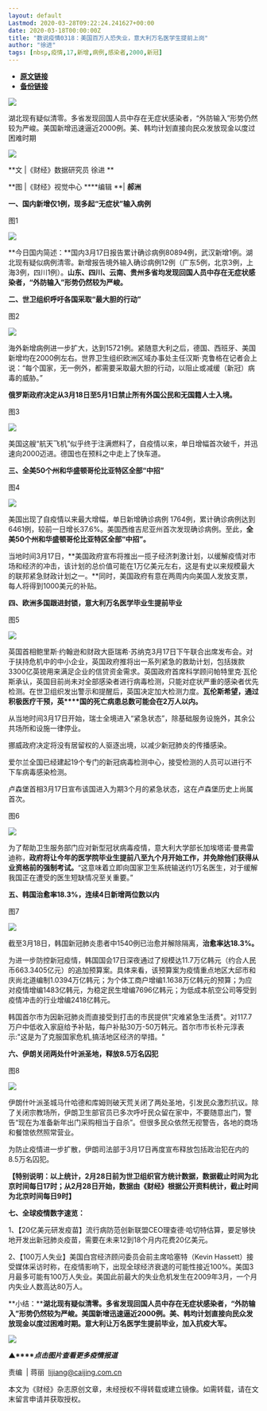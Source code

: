 ```yaml
---
layout: default
Lastmod: 2020-03-28T09:22:24.241627+00:00
date: 2020-03-18T00:00:00Z
title: "数说疫情0318：美国百万人恐失业，意大利万名医学生提前上岗"
author: "徐进"
tags: [nbsp,疫情,17,新增,病例,感染者,2000,新冠]
---
```


* [**原文链接**](https://mp.weixin.qq.com/s/9VpbcUFmRKL53Kh3REl4UA)
* [**备份链接**](http://archive.today/DHnGA)


![](/images/post/77e6cfb5c7ef66e00d9bd04f74961594.jpg)

湖北现有疑似清零。多省发现回国人员中存在无症状感染者，“外防输入”形势仍然较为严峻。美国新增迅速逼近2000例。美、韩均计划直接向民众发放现金以度过困难时期

![](/images/post/f349edf4f70d38a168c2b09e1de6c05d.jpg)

  

**文 |《财经》数据研究员 徐进 **

**图 |《财经》视觉中心 ****编辑 **| **郝洲**

**一、国内新增仅1例，现多起“无症状”输入病例**

图1  

![](/images/post/973b4ec03899cbf88df7cb25f2b4b014.jpg)

**今日国内简述：**国内3月17日报告累计确诊病例80894例，武汉新增1例。湖北现有疑似病例清零。新增报告境外输入确诊病例12例（广东5例，北京3例，上海3例，四川1例）。**山东、四川、云南、贵州多省均发现回国人员中存在无症状感染者，“外防输入”形势仍然较为严峻。**

**二、世卫组织呼吁各国采取“最大胆的行动”**

图2

![](/images/post/918091c838e8f5cbec68c8143dd9fe81.jpg)

海外新增病例进一步扩大，达到15721例。紧随意大利之后，德国、西班牙、美国新增均在2000例左右。世界卫生组织欧洲区域办事处主任汉斯·克鲁格在记者会上说：“每个国家，无一例外，都需要采取最大胆的行动，以阻止或减缓（新冠）病毒的威胁。”

**俄罗斯政府决定从3月18日至5月1日禁止所有外国公民和无国籍人士入境。**

图3

![](/images/post/8a16121e767392c4d91ebc212f18aa1b.jpg)

美国这艘“航天飞机”似乎终于注满燃料了，自疫情以来，单日增幅首次破千，并迅速向2000迈进。德国也在预料之中走上了快车道。

**三、全美50个州和华盛顿哥伦比亚特区全部“中招”**

图4

![](/images/post/a6e183c586c45d6c56bf7301c3bb852c.jpg)

美国出现了自疫情以来最大增幅，单日新增确诊病例 1764例，累计确诊病例达到6461例，较前一日增长37.6%。美国西维吉尼亚州首次发现确诊病例。至此，**全美50个州和华盛顿哥伦比亚特区全部“中招”。**

当地时间3月17日，**美国政府宣布将推出一揽子经济刺激计划，以缓解疫情对市场和经济的冲击，该计划的总价值可能在1万亿美元左右，这是有史以来规模最大的联邦紧急财政计划之一。**同时，美国政府有意在两周内向美国人发放支票，每人将得到1000美元的补贴。

**四、欧洲多国跟进封锁，意大利万名医学毕业生提前毕业**

图5

![](/images/post/3a481105556f2b08b42e42810f6a4a6c.jpg)

英国首相鲍里斯·约翰逊和财政大臣瑞希·苏纳克3月17日下午联合出席发布会。对于扶持危机中的中小企业，英国政府推将出一系列紧急的救助计划，包括拨款3300亿英镑用来满足企业的信贷资金需求。英国政府首席科学顾问帕特里克·瓦伦斯承认，英国目前尚未对全部感染者进行病毒检测，只能对症状严重的感染者优先检测。在世卫组织发出警示和提醒后，英国决定加大检测力度。**瓦伦斯希望，通过积极医疗干预，英****国的死亡病患总数可能会在2万人以内。**

从当地时间3月17日开始，瑞士全境进入“紧急状态”，除基础服务设施外，其余公共场所和设施一律停业。

挪威政府决定将没有居留权的人驱逐出境，以减少新冠肺炎的传播感染。

爱尔兰全国已经建起19个专门的新冠病毒检测中心，接受检测的人员可以进行不下车病毒感染检测。

卢森堡首相3月17日宣布该国进入为期3个月的紧急状态，这在卢森堡历史上尚属首次。

图6

![](/images/post/04dfe2ef1ffa7870e68462d83c8636d0.jpg)

为了帮助卫生服务部门应对新型冠状病毒疫情，意大利大学部长加埃塔诺·曼弗雷迪称，**政府将让今年的医学院毕业生提前八至九个月开始工作，并免除他们获得从业资格前的强制考试。**“这意味着立即向国家卫生系统输送约1万名医生，对于缓解我国正在遭受的医生短缺情况至关重要。”

**五、韩国治愈率18.3%，连续4日新增两位数以内**

图7

![](/images/post/d8bcfc1d9ee6a9995a927beb07db8476.jpg)

截至3月18日，韩国新冠肺炎患者中1540例已治愈并解除隔离，**治愈率达18.3%。**

为进一步防控新冠疫情，韩国国会17日深夜通过了规模达11.7万亿韩元（约合人民币663.3405亿元）的追加预算案。具体来看，该预算案为疫情重点地区大邱市和庆尚北道编制1.0394万亿韩元；为个体工商户增编1.1638万亿韩元的预算；为应对疫情增编1483亿韩元，为稳定民生增编7696亿韩元；为低成本航空公司等受到疫情冲击的行业增编2418亿韩元。

韩国首尔市为因新冠肺炎而直接受到打击的市民提供"灾难紧急生活费"。对117.7万户中低收入家庭给予补贴，每户补贴30万-50万韩元。首尔市市长朴元淳表示:"这是为了克服国家危机,搞活地区经济的举措。"

**六、伊朗关闭两处什叶派圣地，释放8.5万名囚犯**

图8

![](/images/post/5e78ae3d3511ba5cf03a138f70bb20a6.jpg)

伊朗什叶派圣城马什哈德和库姆则破天荒关闭了两处圣地，引发民众激烈抗议。除了关闭宗教场所，伊朗卫生部官员已多次呼吁民众留在家中，不要随意出门，警告“现在为准备新年出门采购相当于自杀”。但很多民众依然无视警告，各地的商场和餐馆依然照常营业。

为防止疫情进一步扩散，伊朗司法部于3月17日再度宣布释放包括政治犯在内的8.5万名囚犯。

**【特别说明：以上统计，2月28日前为世卫组织官方统计数据，数据截止时间为北京时间每日17时；从2月28日开始，数据由《财经》根据公开资料统计，截止时间为北京时间每日9时】**

**七、全球疫情数字速览：**

1、【20亿美元研发疫苗】流行病防范创新联盟CEO理查德·哈切特估算，要足够快地开发出新冠肺炎疫苗，需要在未来12到18个月内花费20亿美元。  

2、【100万人失业】美国白宫经济顾问委员会前主席哈塞特（Kevin Hassett）接受媒体采访时称，在疫情影响下，出现全球经济衰退的可能性接近100%。美国3月最多可能有100万人失业。美国此前最大的失业危机发生在2009年3月，一个月内失业人数高达80万人。

**小结：****湖北现有疑似清零。多省发现回国人员中存在无症状感染者，“外防输入”形势仍然较为严峻。美国新增迅速逼近2000例。美、韩均计划直接向民众发放现金以度过困难时期。意大利让万名医学生提前毕业，加入抗疫大军。**

[![](/images/post/4d24a5670c9a87791ea8b757d030c0d3.jpg)](https://mp.weixin.qq.com/mp/homepage?__biz=MjM5NDU5NTM4MQ==&hid=29&sn=21c0f34c737748fe3b2c372bb40ae622)  

**▲****_点击图片查看更多疫情报道_**

  

  

责编  | 蒋丽  lijiang@caijing.com.cn

本文为《财经》杂志原创文章，未经授权不得转载或建立镜像。如需转载，请在文末留言申请并获取授权。

